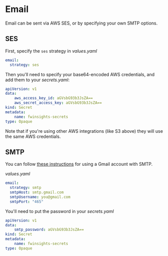 # Email
Email can be sent via AWS SES, or by specifying your own SMTP options.

## SES

First, specify the `ses` strategy in _values.yaml_
```yaml
email:
  strategy: ses
```

Then you'll need to specify your base64-encoded AWS credentials, and add them to your
_secrets.yaml_:
```yaml
apiVersion: v1
data:
    aws_access_key_id: aGVsbG93b3JsZA==
    aws_secret_access_key: aGVsbG93b3JsZA==
kind: Secret
metadata:
    name: fwinsights-secrets
type: Opaque
```

Note that if you're using other AWS integrations (like S3 above) they will use the same AWS credentials.

## SMTP
You can follow
[these instructions](https://kinsta.com/knowledgebase/free-smtp-server/#step-2-send-mail-as-google-smtp)
for using a Gmail account with SMTP.

_values.yaml_
```yaml
email:
  strategy: smtp
  smtpHost: smtp.gmail.com
  smtpUsername: you@gmail.com
  smtpPort: "465"
```

You'll need to put the password in your _secrets.yaml_
```yaml
apiVersion: v1
data:
    smtp_password: aGVsbG93b3JsZA==
kind: Secret
metadata:
    name: fwinsights-secrets
type: Opaque
```


